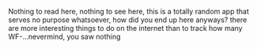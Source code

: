 Nothing to read here, nothing to see here, this is a totally random app that serves no purpose whatsoever, how did you end up here anyways? there are more interesting things to do on the internet than to track how many WF-...nevermind, you saw nothing
